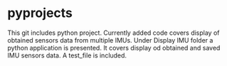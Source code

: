 # pyprojects
This git includes python project. Currently added code covers display of obtained sensors data from multiple IMUs.
Under Display IMU folder a python application is presented. It covers display od obtained and saved IMU sensors data.
A test_file is included.
